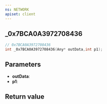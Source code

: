 ```yaml
---
ns: NETWORK
apiset: client
---
```

## _0x7BCA0A3972708436

```c
// 0x7BCA0A3972708436
int _0x7BCA0A3972708436(Any* outData,int p1);
```


## Parameters
* **outData**:
* **p1**:

## Return value

